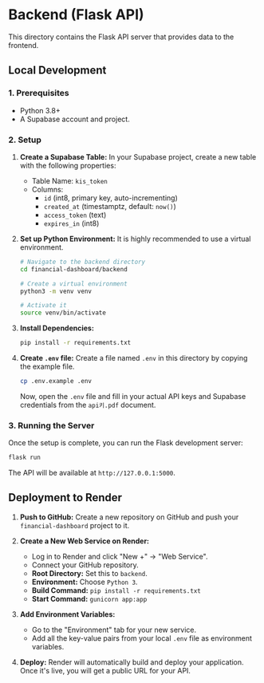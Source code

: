 # Backend (Flask API)

This directory contains the Flask API server that provides data to the frontend.

## Local Development

### 1. Prerequisites

- Python 3.8+
- A Supabase account and project.

### 2. Setup

1.  **Create a Supabase Table:**
    In your Supabase project, create a new table with the following properties:
    - Table Name: `kis_token`
    - Columns:
        - `id` (int8, primary key, auto-incrementing)
        - `created_at` (timestamptz, default: `now()`)
        - `access_token` (text)
        - `expires_in` (int8)

2.  **Set up Python Environment:**
    It is highly recommended to use a virtual environment.

    ```bash
    # Navigate to the backend directory
    cd financial-dashboard/backend

    # Create a virtual environment
    python3 -m venv venv

    # Activate it
    source venv/bin/activate
    ```

3.  **Install Dependencies:**
    ```bash
    pip install -r requirements.txt
    ```

4.  **Create `.env` file:**
    Create a file named `.env` in this directory by copying the example file.
    ```bash
    cp .env.example .env
    ```
    Now, open the `.env` file and fill in your actual API keys and Supabase credentials from the `api키.pdf` document.

### 3. Running the Server

Once the setup is complete, you can run the Flask development server:

```bash
flask run
```

The API will be available at `http://127.0.0.1:5000`.

## Deployment to Render

1.  **Push to GitHub:**
    Create a new repository on GitHub and push your `financial-dashboard` project to it.

2.  **Create a New Web Service on Render:**
    - Log in to Render and click "New +" -> "Web Service".
    - Connect your GitHub repository.
    - **Root Directory:** Set this to `backend`.
    - **Environment:** Choose `Python 3`.
    - **Build Command:** `pip install -r requirements.txt`
    - **Start Command:** `gunicorn app:app`

3.  **Add Environment Variables:**
    - Go to the "Environment" tab for your new service.
    - Add all the key-value pairs from your local `.env` file as environment variables.

4.  **Deploy:**
    Render will automatically build and deploy your application. Once it's live, you will get a public URL for your API.
